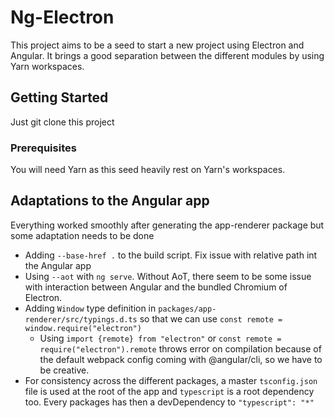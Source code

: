 # Ng-Electron
This project aims to be a seed to start a new project using Electron and Angular. 
It brings a good separation between the different modules by using Yarn workspaces.

## Getting Started
Just git clone this project

### Prerequisites
You will need Yarn as this seed heavily rest on Yarn's workspaces.

## Adaptations to the Angular app
Everything worked smoothly after generating the app-renderer package but some adaptation needs to be done
* Adding `--base-href .` to the build script. Fix issue with relative path int the Angular app
* Using `--aot` with `ng serve`. Without AoT, there seem to be some issue with interaction between Angular and the bundled Chromium of Electron.
* Adding `Window` type definition in `packages/app-renderer/src/typings.d.ts` so that we can use `const remote = window.require("electron")`
  * Using `import {remote} from "electron"` or `const remote = require("electron").remote` throws error on compilation because of the default webpack config coming with @angular/cli, so we have to be creative.
* For consistency across the different packages, a master `tsconfig.json` file is used at the root of the app and `typescript` is a root dependency too. Every packages has then a devDependency to `"typescript": "*"`